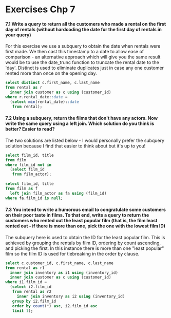 # Exercises Chp 7

#### 7.1 Write a query to return all the customers who made a rental on the first day of rentals (without hardcoding the date for the first day of rentals in your query)

For this exercise we use a subquery to obtain the date when rentals were first made. We then cast this timestamp to a date to allow ease of comparison - an alternative approach which will give you the same result would be to use the date_trunc function to truncate the rental date to the 'day'. Distinct is used to eliminate duplicates just in case any one customer rented more than once on the opening day. 

```sql
select distinct c.first_name, c.last_name
from rental as r
  inner join customer as c using (customer_id)
where r.rental_date::date = 
  (select min(rental_date)::date
   from rental);
```

#### 7.2 Using a subquery, return the films that don't have any actors. Now write the same query using a left join. Which solution do you think is better? Easier to read?

The two solutions are listed below - I would personally prefer the subquery solution because I find that easier to think about but it's up to you! 

```sql
select film_id, title
from film
where film_id not in
  (select film_id
   from film_actor);
   
select film_id, title
from film as f
  left join film_actor as fa using (film_id)
where fa.film_id is null;
```

#### 7.3 You intend to write a humorous email to congratulate some customers on their poor taste in films. To that end, write a query to return the customers who rented out the least popular film (that is, the film least rented out - if there is more than one, pick the one with the lowest film ID)

The subquery here is used to obtain the ID for the least popular film. This is achieved by grouping the rentals by film ID, ordering by count ascending, and picking the first. In this instance there is more than one "least popular" film so the film ID is used for tiebreaking in the order by clause. 

```sql
select c.customer_id, c.first_name, c.last_name
from rental as r1
  inner join inventory as i1 using (inventory_id)
  inner join customer as c using (customer_id)
where i1.film_id =
  (select i2.film_id
   from rental as r2
     inner join inventory as i2 using (inventory_id)
   group by i2.film_id
   order by count(*) asc, i2.film_id asc
   limit 1);
```

#### 

```sql

```

#### 

```sql

```

#### 

```sql

```

#### 

```sql

```

#### 

```sql

```

#### 

```sql

```
